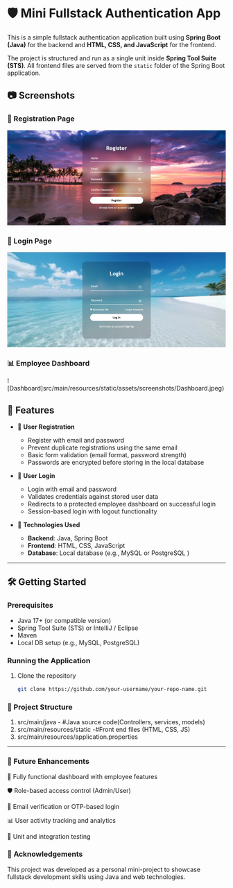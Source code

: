 # 🛡️ Mini Fullstack Authentication App

This is a simple fullstack authentication application built using **Spring Boot (Java)** for the backend and **HTML, CSS, and JavaScript** for the frontend. 

The project is structured and run as a single unit inside **Spring Tool Suite (STS)**. All frontend files are served from the `static` folder of the Spring Boot application.

## 📷 Screenshots

### 📝 Registration Page
![Registration Page](src/main/resources/static/assets/screenshots/registerPage.jpeg)

### 🔐 Login Page
![Login Page](src/main/resources/static/assets/screenshots/loginPage.jpeg)

### 📊 Employee Dashboard
![Dashboard]src/main/resources/static/assets/screenshots/Dashboard.jpeg)


## 🚀 Features

- 📝 **User Registration**  
  - Register with email and password  
  - Prevent duplicate registrations using the same email  
  - Basic form validation (email format, password strength)  
  - Passwords are encrypted before storing in the local database

- 🔐 **User Login**  
  - Login with email and password  
  - Validates credentials against stored user data  
  - Redirects to a protected employee dashboard on successful login  
  - Session-based login with logout functionality

- 🧠 **Technologies Used**  
  - **Backend**: Java, Spring Boot  
  - **Frontend**: HTML, CSS, JavaScript  
  - **Database**: Local database (e.g., MySQL or PostgreSQL )

----------------------------------------------------------------------------------------------------------------------------------------------------------

## 🛠️ Getting Started

### Prerequisites

- Java 17+ (or compatible version)
- Spring Tool Suite (STS) or IntelliJ / Eclipse
- Maven
- Local DB setup (e.g., MySQL, PostgreSQL)

### Running the Application

1. Clone the repository
   ```bash
   git clone https://github.com/your-username/your-repo-name.git
###  📁 Project Structure
1.  src/main/java - #Java source code(Controllers, services, models)
2.  src/main/resources/static -#Front end files (HTML, CSS, JS)
3.  src/main/resources/application.properties


--------------------------------------------------------------------------------------------------------------------------------------------------------------

### 📌 Future Enhancements

🔄 Fully functional dashboard with employee features

🛡️ Role-based access control (Admin/User)

📧 Email verification or OTP-based login

📊 User activity tracking and analytics

🧪 Unit and integration testing

### 🙌 **Acknowledgements**
This project was developed as a personal mini-project to showcase fullstack development skills using Java and web technologies.
